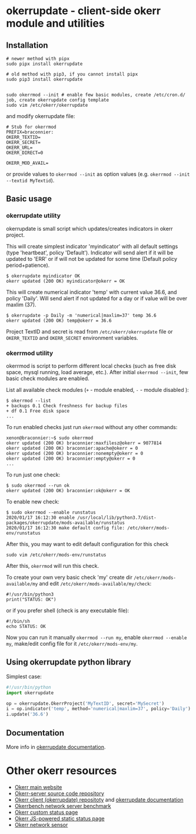 # okerrupdate - client-side okerr module and utilities

## Installation 

```shell
# newer method with pipx
sudo pipx install okerrupdate

# old method with pip3, if you cannot install pipx
sudo pip3 install okerrupdate


sudo okerrmod --init # enable few basic modules, create /etc/cron.d/ job, create okerrupdate config template
sudo vim /etc/okerr/okerrupdate
```

and modify okerrupdate file:
~~~
# Stub for okerrmod            
PREFIX=braconnier:
OKERR_TEXTID=
OKERR_SECRET=
OKERR_URL=
OKERR_DIRECT=0

OKERR_MOD_AVAIL=
~~~
or provide values to `okerrmod --init` as option values (e.g. `okerrmod --init --textid MyTextid`).


## Basic usage

### okerrupdate utility

okerrupdate is small script which updates/creates indicators in okerr project. 

This will create simplest indicator 'myindicator' with all default settings (type 'heartbeat', policy 'Default').
Indicator will send alert if it will be updated to 'ERR' or if will not be updated for some time 
(Default policy period+patience).
```shell
$ okerrupdate myindicator OK
okerr updated (200 OK) myindicator@okerr = OK
```

This will create numerical indicator 'temp' with current value 36.6, and policy 'Daily'. Will send alert if not updated 
for a day or if value will be over maxlim (37).
```shell
$ okerrupdate -p Daily -m 'numerical|maxlim=37' temp 36.6
okerr updated (200 OK) temp@okerr = 36.6
```

Project TextID and secret is read from `/etc/okerr/okerrupdate` file or `OKERR_TEXTID` and `OKERR_SECRET` environment 
variables.


### okerrmod utility
okerrmod is script to perform different local checks (such as free disk space, mysql running, load average, etc.). After initial `okerrmod --init`, few basic check modules 
are enabled.

List all available check modules (`+` - module enabled, `-` - module disabled ):
```shell
$ okerrmod --list
+ backups 0.1 Check freshness for backup files
+ df 0.1 Free disk space
...
```

To run enabled checks just run `okerrmod` without any other commands:
```shell
xenon@braconnier:~$ sudo okerrmod 
okerr updated (200 OK) braconnier:maxfilesz@okerr = 9077814
okerr updated (200 OK) braconnier:apache@okerr = 0
okerr updated (200 OK) braconnier:nonempty@okerr = 0
okerr updated (200 OK) braconnier:empty@okerr = 0
...
```

To run just one check:
```shell
$ sudo okerrmod --run ok
okerr updated (200 OK) braconnier:ok@okerr = OK
```

To enable new check:
```shell
$ sudo okerrmod --enable runstatus
2020/01/17 16:12:30 enable /usr/local/lib/python3.7/dist-packages/okerrupdate/mods-available/runstatus
2020/01/17 16:12:30 make default config file: /etc/okerr/mods-env/runstatus

```

After this, you may want to edit default configuration for this check
```shell
sudo vim /etc/okerr/mods-env/runstatus
```

After this, `okerrmod` will run this check.

To create your own very basic check 'my' create dir `/etc/okerr/mods-available/my` and edit `/etc/okerr/mods-available/my/check`:
```shell
#!/usr/bin/python3
print("STATUS: OK")
```
or if you prefer shell (check is any executable file):
```shell
#!/bin/sh
echo STATUS: OK
```

Now you can run it manually `okerrmod --run my`, enable `okerrmod --enable my`, make/edit config file for it 
`/etc/okerr/mods-env/my`.

## Using okerrupdate python library
Simplest case:
```python
#!/usr/bin/python
import okerrupdate

op = okerrupdate.OkerrProject('MyTextID', secret='MySecret')
i = op.indicator('temp', method='numerical|maxlim=37', policy='Daily')
i.update('36.6')
```

## Documentation 
More info in [okerrupdate documentation](https://okerrupdate.readthedocs.io/).

# Other okerr resources
- [Okerr main website](https://okerr.com/)
- [Okerr-server source code repository](https://github.com/yaroslaff/okerr-dev/) 
- [Okerr client (okerrupdate) repositoty](https://github.com/yaroslaff/okerrupdate) and [okerrupdate documentation](https://okerrupdate.readthedocs.io/)
- [Okerrbench network server benchmark](https://github.com/yaroslaff/okerrbench)
- [Okerr custom status page](https://github.com/yaroslaff/okerr-status)
- [Okerr JS-powered static status page](https://github.com/yaroslaff/okerrstatusjs)
- [Okerr network sensor](https://github.com/yaroslaff/sensor)

